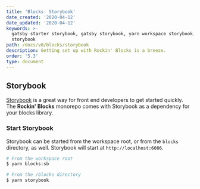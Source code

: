 ```yaml
---
title: 'Blocks: Storybook'
date_created: '2020-04-12'
date_updated: '2020-04-12'
keywords: >-
  gatsby starter storybook, gatsby storybook, yarn workspace storybook, react
  storybook
path: /docs/v0/blocks/storybook
description: Getting set up with Rockin' Blocks is a breeze.
order: '5.3'
type: document
---
```

## Storybook

[Storybook](https://storybook.js.org) is a great way for front end developers to get started quickly. The **Rockin' Blocks** monorepo comes with Storybook as a dependency for your blocks library.

### Start Storybook

Storybook can be started from the workspace root, or from the `blocks` directory, as well. Storybook will start at `http://localhost:6006`.

```bash
# From the workspace root
$ yarn blocks:sb

# From the /blocks directory
$ yarn storybook
```
